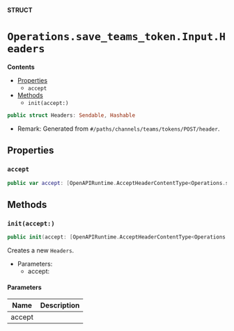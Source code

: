 **STRUCT**

# `Operations.save_teams_token.Input.Headers`

**Contents**

- [Properties](#properties)
  - `accept`
- [Methods](#methods)
  - `init(accept:)`

```swift
public struct Headers: Sendable, Hashable
```

- Remark: Generated from `#/paths/channels/teams/tokens/POST/header`.

## Properties
### `accept`

```swift
public var accept: [OpenAPIRuntime.AcceptHeaderContentType<Operations.save_teams_token.AcceptableContentType>]
```

## Methods
### `init(accept:)`

```swift
public init(accept: [OpenAPIRuntime.AcceptHeaderContentType<Operations.save_teams_token.AcceptableContentType>] = .defaultValues())
```

Creates a new `Headers`.

- Parameters:
  - accept:

#### Parameters

| Name | Description |
| ---- | ----------- |
| accept |  |